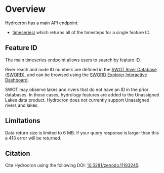 # Overview

Hydrocron has a main API endpoint:

- [timeseries/](/timeseries) which returns all of the timesteps for a single feature ID.

## Feature ID

The main timeseries endpoint allows users to search by feature ID.

River reach and node ID numbers are defined in the [SWOT River Database (SWORD)](https://doi.org/10.1029/2021WR030054),
and can be browsed using the [SWORD Explorer Interactive Dashboard](https://www.swordexplorer.com/).

SWOT may observe lakes and rivers that do not have an ID in the prior databases. In those cases, hydrology features are added to the Unassigned Lakes data product.
Hydrocron does not currently support Unassigned rivers and lakes.

## Limitations

Data return size is limited to 6 MB. If your query response is larger than this a 413 error will be returned.

## Citation

Cite Hydrocron using the following DOI: [10.5281/zenodo.11193245](https://doi.org/10.5281/zenodo.11193245).
